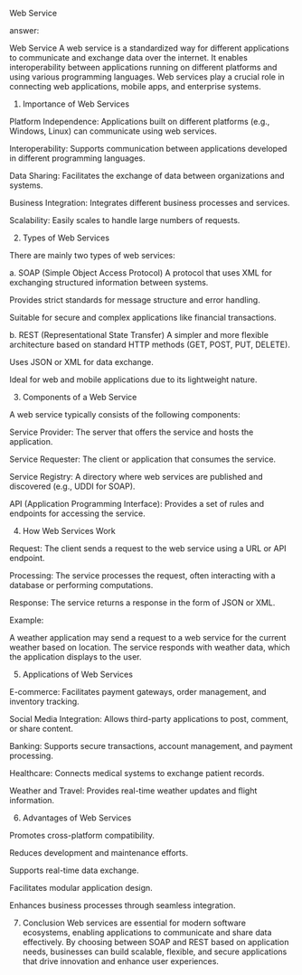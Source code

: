 Web Service

answer:

Web Service
A web service is a standardized way for different applications to communicate and exchange data over the internet. It enables interoperability between applications running on different platforms and using various programming languages. Web services play a crucial role in connecting web applications, mobile apps, and enterprise systems.

1. Importance of Web Services

Platform Independence: Applications built on different platforms (e.g., Windows, Linux) can communicate using web services.

Interoperability: Supports communication between applications developed in different programming languages.

Data Sharing: Facilitates the exchange of data between organizations and systems.

Business Integration: Integrates different business processes and services.

Scalability: Easily scales to handle large numbers of requests.

2. Types of Web Services

There are mainly two types of web services:

a. SOAP (Simple Object Access Protocol)
A protocol that uses XML for exchanging structured information between systems.

Provides strict standards for message structure and error handling.

Suitable for secure and complex applications like financial transactions.

b. REST (Representational State Transfer)
A simpler and more flexible architecture based on standard HTTP methods (GET, POST, PUT, DELETE).

Uses JSON or XML for data exchange.

Ideal for web and mobile applications due to its lightweight nature.

3. Components of a Web Service

A web service typically consists of the following components:

Service Provider: The server that offers the service and hosts the application.

Service Requester: The client or application that consumes the service.

Service Registry: A directory where web services are published and discovered (e.g., UDDI for SOAP).

API (Application Programming Interface): Provides a set of rules and endpoints for accessing the service.

4. How Web Services Work

Request: The client sends a request to the web service using a URL or API endpoint.

Processing: The service processes the request, often interacting with a database or performing computations.

Response: The service returns a response in the form of JSON or XML.

Example:

A weather application may send a request to a web service for the current weather based on location.
The service responds with weather data, which the application displays to the user.

5. Applications of Web Services

E-commerce: Facilitates payment gateways, order management, and inventory tracking.

Social Media Integration: Allows third-party applications to post, comment, or share content.

Banking: Supports secure transactions, account management, and payment processing.

Healthcare: Connects medical systems to exchange patient records.

Weather and Travel: Provides real-time weather updates and flight information.

6. Advantages of Web Services

Promotes cross-platform compatibility.

Reduces development and maintenance efforts.

Supports real-time data exchange.

Facilitates modular application design.

Enhances business processes through seamless integration.

7. Conclusion
Web services are essential for modern software ecosystems, enabling applications to communicate and share data effectively. By choosing between SOAP and REST based on application needs, businesses can build scalable, flexible, and secure applications that drive innovation and enhance user experiences.